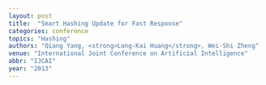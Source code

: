 ```yaml
---
layout: post
title:  "Smart Hashing Update for Fast Response"
categories: conference
topics: "Hashing"
authors: "Qiang Yang, <strong>Long-Kai Huang</strong>, Wei-Shi Zheng"
venue: "International Joint Conference on Artificial Intelligence"
abbr: "IJCAI"
year: "2013"
---
```

